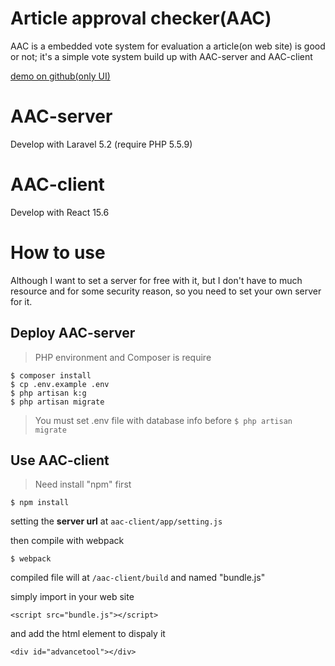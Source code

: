 # Article approval checker(AAC)
AAC is a embedded vote system for evaluation a article(on web site) is good or not; it's a simple vote system build up with AAC-server and AAC-client

[demo on github(only UI)](https://p208p2002.github.io/article-approval-checker/aac-client/build/)
#  AAC-server 
Develop with Laravel 5.2 (require PHP 5.5.9)

# AAC-client
Develop with React 15.6

# How to use
Although I want to set a server for free with it, but I don't have to much resource and for some security reason, so you need to set your own server for it.

## Deploy AAC-server
> PHP environment and Composer is require
```
$ composer install
$ cp .env.example .env
$ php artisan k:g
$ php artisan migrate
```
> You must set .env file with database info before `$ php artisan migrate`

## Use AAC-client
> Need install "npm" first
```
$ npm install
```
setting the **server url** at `aac-client/app/setting.js` 

then compile with webpack
```
$ webpack
```

compiled file will  at `/aac-client/build` and named "bundle.js"

simply import in your web site 

```
<script src="bundle.js"></script>
```

and add the html element to dispaly it

```
<div id="advancetool"></div>
```




